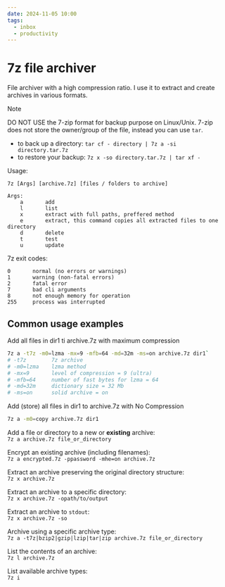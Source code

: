 ```yaml
---
date: 2024-11-05 10:00
tags:
  - inbox
  - productivity
---
```

# 7z file archiver

File archiver with a high compression ratio. I use it to extract and create
archives in various formats.

> [!NOTE]
> DO NOT USE the 7-zip format for backup purpose on Linux/Unix. 7-zip does not
> store the owner/group of the file, instead you can use `tar`.
> - to back up a directory: `tar cf - directory | 7z a -si directory.tar.7z`
> - to restore your backup: `7z x -so directory.tar.7z | tar xf -`

Usage:

    7z [Args] [archive.7z] [files / folders to archive]

    Args:
        a       add
        l       list
        x       extract with full paths, preffered method
        e       extract, this command copies all extracted files to one directory
        d       delete
        t       test
        u       update

7z exit codes:

    0       normal (no errors or warnings)
    1       warning (non-fatal errors)
    2       fatal error
    7       bad cli arguments
    8       not enough memory for operation
    255     process was interrupted

## Common usage examples

Add all files in dir1 ti archive.7z with maximum compression
```sh
7z a -t7z -m0=lzma -mx=9 -mfb=64 -md=32m -ms=on archive.7z dir1`
# -t7z        7z archive
# -m0=lzma    lzma method
# -mx=9       level of compression = 9 (ultra)
# -mfb=64     number of fast bytes for lzma = 64
# -md=32m     dictionary size = 32 Mb
# -ms=on      solid archive = on
```

Add (store) all files in dir1 to archive.7z with No Compression
&#10;<br>
```sh
7z a -m0=copy archive.7z dir1
```

Add a file or directory to a new or **existing** archive:
&#10;<br>
`7z a archive.7z file_or_directory`

Encrypt an existing archive (including filenames):
&#10;<br>
`7z a encrypted.7z -ppassword -mhe=on archive.7z`

Extract an archive preserving the original directory structure:
&#10;<br>
`7z x archive.7z`

Extract an archive to a specific directory:
&#10;<br>
`7z x archive.7z -opath/to/output`

Extract an archive to `stdout`:
&#10;<br>
`7z x archive.7z -so`

Archive using a specific archive type:
&#10;<br>
`7z a -t7z|bzip2|gzip|lzip|tar|zip archive.7z file_or_directory`

List the contents of an archive:
&#10;<br>
`7z l archive.7z`

List available archive types:
&#10;<br>
`7z i`
